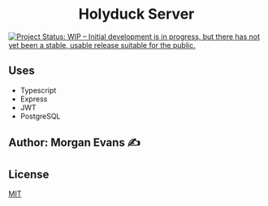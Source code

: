 <h1 align="center">Holyduck Server</h1>

[![Project Status: WIP – Initial development is in progress, but there has not yet been a stable, usable release suitable for the public.](https://www.repostatus.org/badges/latest/wip.svg)](https://www.repostatus.org/#wip)

## Uses

- Typescript
- Express
- JWT
- PostgreSQL

## Author: Morgan Evans ✍️

## License

[MIT](https://opensource.org/licenses/MIT)
